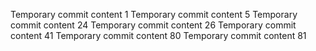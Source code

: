 Temporary commit content 1
Temporary commit content 5
Temporary commit content 24
Temporary commit content 26
Temporary commit content 41
Temporary commit content 80
Temporary commit content 81
